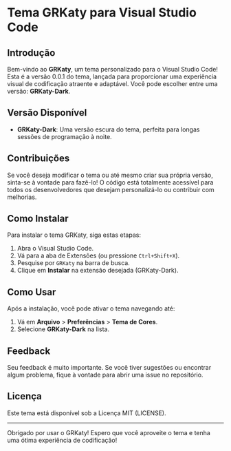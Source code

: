# Tema GRKaty para Visual Studio Code

## Introdução

Bem-vindo ao **GRKaty**, um tema personalizado para o Visual Studio Code! Esta é a versão 0.0.1 do tema, lançada para proporcionar uma experiência visual de codificação atraente e adaptável. Você pode escolher entre uma versão: **GRKaty-Dark**.

## Versão Disponível

- **GRKaty-Dark**: Uma versão escura do tema, perfeita para longas sessões de programação à noite.

## Contribuições

Se você deseja modificar o tema ou até mesmo criar sua própria versão, sinta-se à vontade para fazê-lo! O código está totalmente acessível para todos os desenvolvedores que desejam personalizá-lo ou contribuir com melhorias.

## Como Instalar

Para instalar o tema GRKaty, siga estas etapas:

1. Abra o Visual Studio Code.
2. Vá para a aba de Extensões (ou pressione `Ctrl+Shift+X`).
3. Pesquise por `GRKaty` na barra de busca.
4. Clique em **Instalar** na extensão desejada (GRKaty-Dark).

## Como Usar

Após a instalação, você pode ativar o tema navegando até:

1. Vá em **Arquivo** > **Preferências** > **Tema de Cores**.
2. Selecione **GRKaty-Dark** na lista.

## Feedback

Seu feedback é muito importante. Se você tiver sugestões ou encontrar algum problema, fique à vontade para abrir uma issue no repositório.

## Licença

Este tema está disponível sob a Licença MIT (LICENSE).

---

Obrigado por usar o GRKaty! Espero que você aproveite o tema e tenha uma ótima experiência de codificação!
